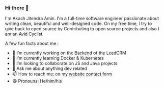 ### Hi there 👋

I'm Akash Jitendra Amin. I'm a full-time software engineer passionate about writing clean, beautiful and well-designed code. On my free time, I try to give back to open source by Contributing to open source projects and also I am an Avid Cyclist.

A few fun facts about me :
- 🔭 I’m currently working on the Backend of the [LeadCRM](https://intricare.net)
- 🌱 I’m currently learning Docker & Kubernetes
- 👯 I’m looking to collaborate on JS and Java projects
- 💬 Ask me about anything dev related
- 📫 How to reach me: on my [website contact form](https://akashamin01.github.io/MY-WEBSITE/)
- 😄 Pronouns: He/him/his
<!-- - 🤔 I’m looking for help with [Meshery](https://github.com/layer5io/meshery)-->
<!--
**akashamin01/akashamin01** is a ✨ _special_ ✨ repository because its `README.md` (this file) appears on your GitHub profile.
-->


